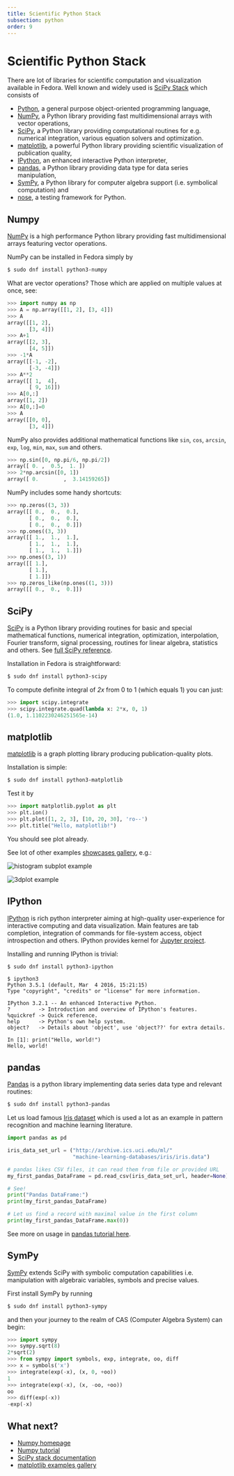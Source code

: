 ```yaml
---
title: Scientific Python Stack
subsection: python
order: 9
---
```


# Scientific Python Stack

There are lot of libraries for scientific computation and visualization
available in Fedora. Well known and widely used is
[SciPy Stack](v) which consists of

* [Python](https://docs.python.org/3/), a general purpose object-oriented
  programming language,
* [NumPy](https://docs.scipy.org/doc/numpy/), a Python library providing
  fast multidimensional arrays with vector operations,
* [SciPy](https://docs.scipy.org/doc/scipy/reference/), a Python library
  providing computational routines for e.g. numerical integration, various
  equation solvers and optimization.
* [matplotlib](http://matplotlib.org/), a powerful Python library providing
  scientific visualization of publication quality,
* [IPython](https://ipython.org/), an enhanced interactive Python interpreter,
* [pandas](http://pandas.pydata.org/), a Python library providing data type
  for data series manipulation,
* [SymPy](http://www.sympy.org/en/index.html), a Python library for computer algebra
  support (i.e. symbolical computation) and
* [nose](http://nose.readthedocs.io/en/latest/), a testing framework for Python.

## Numpy

[NumPy](http://www.numpy.org/) is a high performance Python library providing
fast multidimensional arrays featuring vector operations.

NumPy can be installed in Fedora simply by

```bash
$ sudo dnf install python3-numpy
```

What are vector operations? Those which are applied on multiple values at once, see:

```python
>>> import numpy as np
>>> A = np.array([[1, 2], [3, 4]])
>>> A
array([[1, 2],
       [3, 4]])
>>> A+1
array([[2, 3],
       [4, 5]])
>>> -1*A
array([[-1, -2],
       [-3, -4]])
>>> A**2
array([[ 1,  4],
       [ 9, 16]])
>>> A[0,:]
array([1, 2])
>>> A[0,:]=0
>>> A
array([[0, 0],
       [3, 4]])
```

NumPy also provides additional mathematical functions like `sin`, `cos`,
`arcsin`, `exp`, `log`, `min`, `max`, `sum` and others.

```python
>>> np.sin([0, np.pi/6, np.pi/2])
array([ 0. ,  0.5,  1. ])
>>> 2*np.arcsin([0, 1])
array([ 0.        ,  3.14159265])
```

NumPy includes some handy shortcuts:

```python
>>> np.zeros((3, 3))
array([[ 0.,  0.,  0.],
       [ 0.,  0.,  0.],
       [ 0.,  0.,  0.]])
>>> np.ones((3, 3))
array([[ 1.,  1.,  1.],
       [ 1.,  1.,  1.],
       [ 1.,  1.,  1.]])
>>> np.ones((3, 1))
array([[ 1.],
       [ 1.],
       [ 1.]])
>>> np.zeros_like(np.ones((1, 3)))
array([[ 0.,  0.,  0.]])
```

## SciPy

[SciPy](http://scipy.org/) is a Python library providing routines for basic
and special mathematical functions, numerical integration, optimization,
interpolation, Fourier transform, signal processing, routines for linear algebra,
statistics and others. See [full SciPy reference](https://docs.scipy.org/doc/scipy/reference/).

Installation in Fedora is straightforward:

```bash
$ sudo dnf install python3-scipy
```

To compute definite integral of *2x* from 0 to 1 (which equals 1) you can just:

```python
>>> import scipy.integrate
>>> scipy.integrate.quad(lambda x: 2*x, 0, 1)
(1.0, 1.1102230246251565e-14)
```

## matplotlib

[matplotlib](http://matplotlib.org/) is a graph plotting library producing publication-quality plots.

Installation is simple:

```bash
$ sudo dnf install python3-matplotlib
```

Test it by

```python
>>> import matplotlib.pyplot as plt
>>> plt.ion()
>>> plt.plot([1, 2, 3], [10, 20, 30], 'ro--')
>>> plt.title("Hello, matplotlib!")
```

You should see plot already.

See lot of other examples [showcases gallery](http://matplotlib.org/gallery.html), e.g.:

![histogram subplot example](http://matplotlib.org/mpl_examples/pylab_examples/scatter_hist.png)

![3dplot example](http://matplotlib.org/mpl_examples/mplot3d/contour3d_demo3.png)

## IPython

[IPython](https://ipython.org/) is rich python interpreter aiming at high-quality user-experience
for interactive computing and data visualization. Main features are
tab completion, integration of commands for file-system access, object
introspection and others. IPython provides kernel
for [Jupyter project](http://jupyter.org/).

Installing and running IPython is trivial:

```bash
$ sudo dnf install python3-ipython
```

```
$ ipython3
Python 3.5.1 (default, Mar  4 2016, 15:21:15)
Type "copyright", "credits" or "license" for more information.

IPython 3.2.1 -- An enhanced Interactive Python.
?         -> Introduction and overview of IPython's features.
%quickref -> Quick reference.
help      -> Python's own help system.
object?   -> Details about 'object', use 'object??' for extra details.

In [1]: print("Hello, world!")
Hello, world!
```

## pandas

[Pandas](http://pandas.pydata.org/) is a python library implementing
data series data type and relevant routines:

```bash
$ sudo dnf install python3-pandas
```

Let us load famous [Iris dataset](http://archive.ics.uci.edu/ml/datasets/Iris)
which is used a lot as an example in pattern recognition and machine learning
literature.

```python
import pandas as pd

iris_data_set_url = ("http://archive.ics.uci.edu/ml/"
                     "machine-learning-databases/iris/iris.data")

# pandas likes CSV files, it can read them from file or provided URL
my_first_pandas_DataFrame = pd.read_csv(iris_data_set_url, header=None)

# See!
print("Pandas DataFrame:")
print(my_first_pandas_DataFrame)

# Let us find a record with maximal value in the first column
print(my_first_pandas_DataFrame.max(0))
```

See more on usage in [pandas tutorial here](http://pandas.pydata.org/pandas-docs/stable/tutorials.html).

## SymPy

[SymPy](http://www.sympy.org/en/index.html) extends SciPy with symbolic computation
capabilities i.e. manipulation with algebraic variables, symbols and precise values.

First install SymPy by running

```bash
$ sudo dnf install python3-sympy
```

and then your journey to the realm of CAS (Computer Algebra System) can begin:

```python
>>> import sympy
>>> sympy.sqrt(8)
2*sqrt(2)
>>> from sympy import symbols, exp, integrate, oo, diff
>>> x = symbols('x')
>>> integrate(exp(-x), (x, 0, +oo))
1
>>> integrate(exp(-x), (x, -oo, +oo))
oo
>>> diff(exp(-x))
-exp(-x)
```

## What next?

 * [Numpy homepage](http://www.numpy.org/)
 * [Numpy tutorial](https://docs.scipy.org/doc/numpy-dev/user/quickstart.html)
 * [SciPy stack documentation](http://scipy.org/docs.html)
 * [matplotlib examples gallery](http://matplotlib.org/gallery.html)

